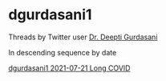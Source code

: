 # dgurdasani1

Threads by Twitter user [Dr. Deepti Gurdasani](https://twitter.com/dgurdasani1)

In descending sequence by date

[dgurdasani1 2021-07-21 Long COVID](/jeffgilchrist/jeffgilchrist%202022-09-15%20COVID-19%20Real%20impact%20on%20children.pdf)
